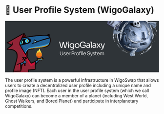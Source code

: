 # 🌌 User Profile System (WigoGalaxy)

![](../.gitbook/assets/WigoGalaxy.jpg)

The user profile system is a powerful infrastructure in WigoSwap that allows users to create a decentralized user profile including a unique name and profile image (NFT). Each user in the user profile system (which we call WigoGalaxy) can become a member of a planet (including West World, Ghost Walkers, and Bored Planet) and participate in interplanetary competitions.
